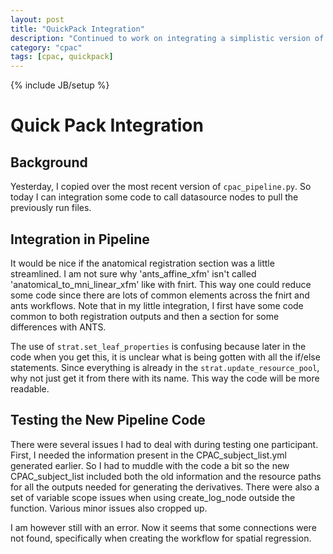 ```yaml
---
layout: post
title: "QuickPack Integration"
description: "Continued to work on integrating a simplistic version of quick pack into CPAC."
category: "cpac"
tags: [cpac, quickpack]
---
```

{% include JB/setup %}

# Quick Pack Integration

## Background

Yesterday, I copied over the most recent version of `cpac_pipeline.py`. So today I can integration some code to call datasource nodes to pull the previously run files.

## Integration in Pipeline

It would be nice if the anatomical registration section was a little streamlined. I am not sure why 'ants_affine_xfm' isn't called 'anatomical_to_mni_linear_xfm' like with fnirt. This way one could reduce some code since there are lots of common elements across the fnirt and ants workflows. Note that in my little integration, I first have some code common to both registration outputs and then a section for some differences with ANTS.

The use of `strat.set_leaf_properties` is confusing because later in the code when you get this, it is unclear what is being gotten with all the if/else statements. Since everything is already in the `strat.update_resource_pool`, why not just get it from there with its name. This way the code will be more readable.

## Testing the New Pipeline Code

There were several issues I had to deal with during testing one participant. First, I needed the information present in the CPAC_subject_list.yml generated earlier. So I had to muddle with the code a bit so the new CPAC_subject_list included both the old information and the resource paths for all the outputs needed for generating the derivatives. There were also a set of variable scope issues when using create_log_node outside the function. Various minor issues also cropped up.

I am however still with an error. Now it seems that some connections were not found, specifically when creating the workflow for spatial regression. 